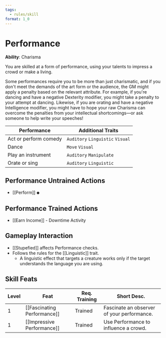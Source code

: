 ```yaml
---
tags:
  - rules/skill
format: 1_0
---
```

# Performance

**Ability**: Charisma

You are skilled at a form of performance, using your talents to impress a crowd or make a living.

Some performances require you to be more than just charismatic, and if you don't meet the demands of the art form or the audience, the GM might apply a penalty based on the relevant attribute. For example, if you're dancing and have a negative Dexterity modifier, you might take a penalty to your attempt at dancing. Likewise, if you are orating and have a negative Intelligence modifier, you might have to hope your raw Charisma can overcome the penalties from your intellectual shortcomings—or ask someone to help write your speeches!

| **Performance**       | **Additional Traits**            |
| --------------------- | -------------------------------- |
| Act or perform comedy | `Auditory` `Linguistic` `Visual` |
| Dance                 | `Move` `Visual`                  |
| Play an instrument    | `Auditory` `Manipulate`          |
| Orate or sing         | `Auditory` `Linguistic`          |

## Performance Untrained Actions

- [[Perform]] ⬥

## Performance Trained Actions

- [[Earn Income]] - Downtime Activity

## Gameplay Interaction

- [[Stupefied]] affects Performance checks.
- Follows the rules for the [[Linguistic]] trait.
	- A linguistic effect that targets a creature works only if the target understands the language you are using.
## Skill Feats

| Level | Feat                        | Req. Training | Short Desc.                                |
| ----- | --------------------------- | ------------- | ------------------------------------------ |
| 1     | [[Fascinating Performance]] | Trained       | Fascinate an observer of your performance. |
| 1     | [[Impressive Performance]]  | Trained       | Use Performance to influence a crowd.      |


